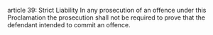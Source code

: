 article 39: Strict Liability
In any prosecution of an offence under this Proclamation the prosecution shall not be required to prove that the defendant intended to commit an offence.
<ul>
</ul>
